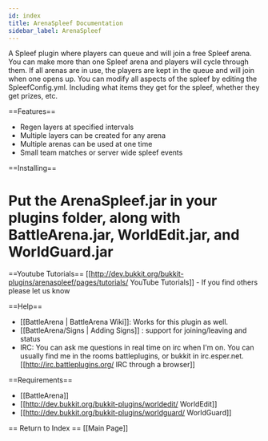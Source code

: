```yaml
---
id: index
title: ArenaSpleef Documentation
sidebar_label: ArenaSpleef
---
```


A Spleef plugin where players can queue and will join a free Spleef arena. You can make more than one Spleef arena and players will cycle through them. If all arenas are in use, the players are kept in the queue and will join when one opens up. You can modify all aspects of the spleef by editing the SpleefConfig.yml. Including what items they get for the spleef, whether they get prizes, etc.

==Features==

- Regen layers at specified intervals
- Multiple layers can be created for any arena
- Multiple arenas can be used at one time
- Small team matches or server wide spleef events

==Installing==

# Put the ArenaSpleef.jar in your plugins folder, along with BattleArena.jar, WorldEdit.jar, and WorldGuard.jar

==Youtube Tutorials== [[<http://dev.bukkit.org/bukkit-plugins/arenaspleef/pages/tutorials/> YouTube Tutorials]] - If you find others please let us know

==Help==

- [[BattleArena | BattleArena Wiki]]: Works for this plugin as well.
- [[BattleArena/Signs | Adding Signs]] : support for joining/leaving and status
- IRC: You can ask me questions in real time on irc when I'm on. You can usually find me in the rooms battleplugins, or bukkit in irc.esper.net. [[<http://irc.battleplugins.org/> IRC through a browser]]

==Requirements==

- [[BattleArena]]
- [[<http://dev.bukkit.org/bukkit-plugins/worldedit/> WorldEdit]]
- [[<http://dev.bukkit.org/bukkit-plugins/worldguard/> WorldGuard]]

== Return to Index == [[Main Page]]
